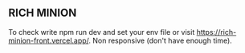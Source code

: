 ## RICH MINION

To check write npm run dev and set your env file or visit https://rich-minion-front.vercel.app/. Non responsive (don't have enough time).
